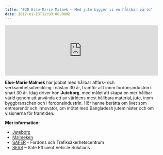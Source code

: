 ```yaml
---
title: "#30 Else-Marie Malmek – Med jute bygger vi en hållbar värld"
date: 2017-01-13T12:00:00.000Z
---
```


<iframe width="100%" height="166" scrolling="no" frameborder="no" src="https://w.soundcloud.com/player/?url=https%3A//api.soundcloud.com/tracks/302477550&amp;color=001665&amp;auto_play=false&amp;hide_related=false&amp;show_comments=true&amp;show_user=true&amp;show_reposts=false"></iframe>

**Else-Marie Malmek** har jobbat med hållbar affärs- och verksamhetsutveckling i nästan 30 år, framför allt inom fordonsindustrin i snart 30 år. Idag driver hon **Juteborg**, med målet att skapa en mer hållbar värld genom att använda ett av världens mest hållbara material, jute, inom byggbranschen och i fordonsindustrin. Hör henne berätta om livet som entreprenör och innovatör, om mötet med Bangladesh juteminister och om visionerna för framtiden.

**Mer information:**

- [Juteborg](http://juteborg.com/)
- [Malmeken](http://www.malmeken.se/)
- [SAFER](http://www.chalmers.se/safer/SV/) – Fordons och Trafiksäkerhetscentrum
- [SEVS](http://www.sevs.se/) – Safe Efficient Vehicle Solutions
